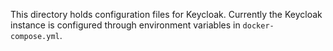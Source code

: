 This directory holds configuration files for Keycloak.
Currently the Keycloak instance is configured through environment
variables in `docker-compose.yml`.
